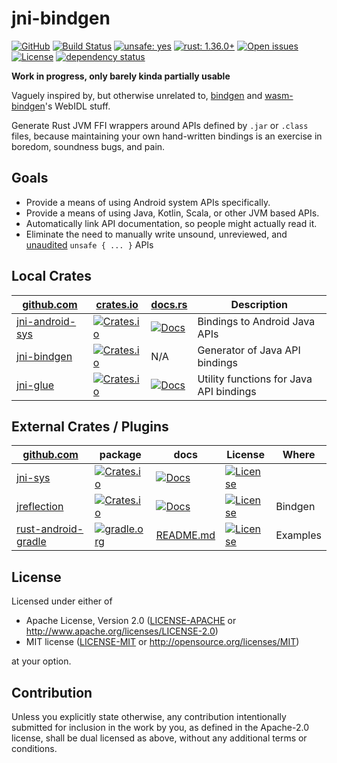 # jni-bindgen

[![GitHub](https://img.shields.io/github/stars/MaulingMonkey/jni-bindgen.svg?label=GitHub&style=social)](https://github.com/MaulingMonkey/jni-bindgen)
[![Build Status](https://github.com/MaulingMonkey/jni-bindgen/workflows/Rust/badge.svg)](https://github.com/MaulingMonkey/jni-bindgen/actions?query=workflow%3Arust)
[![unsafe: yes](https://img.shields.io/github/search/MaulingMonkey/jni-bindgen/unsafe%2bextension%3Ars?color=yellow&label=unsafe)](https://github.com/MaulingMonkey/jni-bindgen/search?q=unsafe+extension%3Ars)
[![rust: 1.36.0+](https://img.shields.io/badge/rust-1.36.0%2B-green.svg)](https://gist.github.com/MaulingMonkey/c81a9f18811079f19326dac4daa5a359#minimum-supported-rust-versions-msrv)
[![Open issues](https://img.shields.io/github/issues-raw/MaulingMonkey/jni-bindgen.svg)](https://github.com/MaulingMonkey/jni-bindgen/issues)
[![License](https://img.shields.io/crates/l/jni-bindgen.svg)](https://github.com/MaulingMonkey/jni-bindgen)
[![dependency status](https://deps.rs/repo/github/MaulingMonkey/jni-bindgen/status.svg)](https://deps.rs/repo/github/MaulingMonkey/jni-bindgen)
<!--
[![Build Status](https://travis-ci.org/MaulingMonkey/jni-bindgen.svg)](https://travis-ci.org/MaulingMonkey/jni-bindgen)
-->

**Work in progress, only barely kinda partially usable**

Vaguely inspired by, but otherwise unrelated to, [bindgen](https://github.com/rust-lang/rust-bindgen) and
[wasm-bindgen](https://github.com/rustwasm/wasm-bindgen)'s WebIDL stuff.

Generate Rust JVM FFI wrappers around APIs defined by `.jar` or `.class` files, because maintaining your own
hand-written bindings is an exercise in boredom, soundness bugs, and pain.

## Goals

* Provide a means of using Android system APIs specifically.
* Provide a means of using Java, Kotlin, Scala, or other JVM based APIs.
* Automatically link API documentation, so people might actually read it.
* Eliminate the need to manually write unsound, unreviewed, and [unaudited](https://github.com/dpc/crev) `unsafe { ... }` APIs

## Local Crates

| [github.com](https://github.com)                                                                      | [crates.io](https://crates.io)                                                                                | [docs.rs](https://docs.rs)                                                                | Description |
| ----------------------------------------------------------------------------------------------------- | ------------------------------------------------------------------------------------------------------------- | ----------------------------------------------------------------------------------------- | ----------- |
| [jni-android-sys](https://github.com/MaulingMonkey/jni-bindgen/tree/master/jni-android-sys)           | [![Crates.io](https://img.shields.io/crates/v/jni-android-sys.svg)](https://crates.io/crates/jni-android-sys) | [![Docs](https://docs.rs/jni-android-sys/badge.svg)](https://docs.rs/jni-android-sys/)    | Bindings to Android Java APIs
| [jni-bindgen](https://github.com/MaulingMonkey/jni-bindgen/tree/master/jni-bindgen)                   | [![Crates.io](https://img.shields.io/crates/v/jni-bindgen.svg)](https://crates.io/crates/jni-bindgen)         | N/A                                                                                       | Generator of Java API bindings
| [jni-glue](https://github.com/MaulingMonkey/jni-bindgen/tree/master/jni-glue)                         | [![Crates.io](https://img.shields.io/crates/v/jni-glue.svg)](https://crates.io/crates/jni-glue)               | [![Docs](https://docs.rs/jni-glue/badge.svg)](https://docs.rs/jni-glue/)                  | Utility functions for Java API bindings

## External Crates / Plugins

| [github.com](https://github.com) | package | docs | License | Where |
| -------------------------------- | ------- | ---- | ------- | ----- |
| [jni-sys](https://github.com/sfackler/rust-jni-sys) | [![Crates.io](https://img.shields.io/crates/v/jni-sys.svg)](https://crates.io/crates/jni-sys) | [![Docs](https://docs.rs/jni-sys/badge.svg)](https://docs.rs/jni-sys/) | [![License](https://img.shields.io/crates/l/jni-sys.svg)](https://github.com/sfackler/rust-jni-sys/blob/master/README.md#license)
| [jreflection](https://github.com/MaulingMonkey/jreflection) | [![Crates.io](https://img.shields.io/crates/v/jreflection.svg)](https://crates.io/crates/jreflection) | [![Docs](https://docs.rs/jreflection/badge.svg)](https://docs.rs/jreflection/) | [![License](https://img.shields.io/crates/l/jreflection.svg)](https://github.com/MaulingMonkey/jreflection/blob/master/Readme.md#license) | Bindgen
| [rust-android-gradle](https://github.com/mozilla/rust-android-gradle) | [![gradle.org](https://img.shields.io/maven-metadata/v/https/plugins.gradle.org/m2/org/mozilla/rust-android-gradle/rust-android/org.mozilla.rust-android-gradle.rust-android.gradle.plugin/maven-metadata.xml.svg?label=gradle.org&colorB=brightgreen)](https://plugins.gradle.org/plugin/org.mozilla.rust-android-gradle.rust-android)   | [README.md](https://github.com/mozilla/rust-android-gradle/blob/master/README.md) | [![License](https://img.shields.io/github/license/mozilla/rust-android-gradle)](https://github.com/MaulingMonkey/rust-android-gradle/blob/master/LICENSE) | Examples

## License

Licensed under either of

* Apache License, Version 2.0 ([LICENSE-APACHE](LICENSE-APACHE) or http://www.apache.org/licenses/LICENSE-2.0)
* MIT license ([LICENSE-MIT](LICENSE-MIT) or http://opensource.org/licenses/MIT)

at your option.

## Contribution

Unless you explicitly state otherwise, any contribution intentionally submitted
for inclusion in the work by you, as defined in the Apache-2.0 license, shall be
dual licensed as above, without any additional terms or conditions.

<!-- https://doc.rust-lang.org/1.4.0/complement-project-faq.html#why-dual-mit/asl2-license? -->
<!-- https://rust-lang-nursery.github.io/api-guidelines/necessities.html#crate-and-its-dependencies-have-a-permissive-license-c-permissive -->
<!-- https://choosealicense.com/licenses/apache-2.0/ -->
<!-- https://choosealicense.com/licenses/mit/ -->

